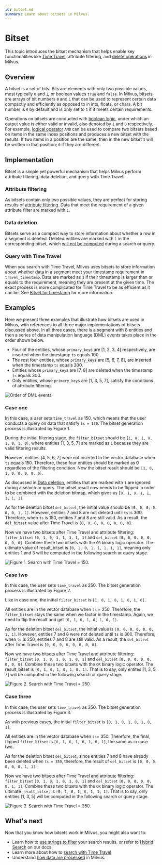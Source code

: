 ```yaml
---
id: bitset.md
summary: Learn about bitsets in Milvus.
---
```


# Bitset

This topic introduces the bitset mechanism that helps enable key functionalities like [Time Travel](timetravel_ref.md), attribute filtering, and [delete operations](https://milvus.io/blog/2022-02-07-how-milvus-deletes-streaming-data-in-distributed-cluster.md) in Milvus.

## Overview

A bitset is a set of bits. Bits are elements with only two possible values, most typically `0` and `1`, or boolean values `true` and `false`. In Milvus, bitsets are arrays of bit numbers `0` and `1` that can be used to represent certain data compactly and efficiently as opposed to in ints, floats, or chars. A bit number is `0` by default and is only set to `1` if it meets certain requirements.

Operations on bitsets are conducted with [boolean logic](boolean.md), under which an output value is either valid or invalid, also denoted by `1` and `0` respectively. For example, [logical operator](https://milvus.io/docs/v2.1.x/boolean.md#Logical-operators) `AND` can be used to compare two bitsets based on items in the same index positions and produces a new bitset with the results. If two items in a position are the same, then in the new bitset `1` will be written in that position; `0` if they are different.

## Implementation

Bitset is a simple yet powerful mechanism that helps Milvus perform attribute filtering, data deletion, and query with Time Travel.

### Attribute filtering

As bitsets contain only two possible values, they are perfect for storing results of [attribute filtering](https://milvus.io/docs/v2.1.x/hybridsearch.md). Data that meet the requirement of a given attribute filter are marked with `1`.

### Data deletion

Bitsets serve as a compact way to store information about whether a row in a segment is deleted. Deleted entities are marked with `1` in the corresponding bitset, which [will not be computed](https://milvus.io/blog/deleting-data-in-milvus.md) during a search or query.

### Query with Time Travel

When you search with Time Travel, Milvus uses bitsets to store information about whether data in a segment meet your timestamp requirement in `travel_timestamp`. Data are marked as `1` if their timestamp is larger than or equals to the requirement, meaning they are present at the given time. The exact process is more complicated for Time Travel to be as efficient as it can be. See [Bitset for timestamp](https://milvus.io/docs/v2.1.x/timetravel_ref.md#Bitset-for-timestamp) for more information.

## Examples

Here we present three examples that illustrate how bitsets are used in Milvus, with references to all three major implementations of bitsets discussed above. In all three cases, there is a segment with 8 entities and then a series of data manipulation language (DML) events takes place in the order shown below.

- Four of the entities, whose `primary_key`s are [1, 2, 3, 4] respectively, are inserted when the timestamp ``ts`` equals 100.  
- The rest four entities, whose `primary_key`s are [5, 6, 7, 8], are inserted when the timestamp ``ts`` equals 200.  
- Entities whose `primary_key`s are [7, 8] are deleted when the timestamp ``ts`` equals 300.  
- Only entities, whose `primary_key`s are [1, 3, 5, 7], satisfy the conditions of attribute filtering.

![Order of DML events](../../../assets/bitset_0.svg "Order of DML events.")

### Case one

In this case, a user sets `time_travel` as 150, which means that the user conducts a query on data that satisfy `ts = 150`. The bitset generation process is illustrated by Figure 1.

During the initial filtering stage, the `filter_bitset` should be `[1, 0, 1, 0, 1, 0, 1, 0]`, where entities [1, 3, 5, 7] are marked as `1` because they are valid filtering results.

However, entities [4, 5, 6, 7] were not inserted to the vector database when `ts` equals 150. Therefore, these four entities should be marked as 0 regardless of the filtering condition. Now the bitset result should be `[1, 0, 1, 0, 0, 0, 0, 0]`.

As discussed in [Data deletion](#data-deletion), entities that are marked with `1` are ignored during a search or query. The bitset result now needs to be flipped in order to be combined with the deletion bitmap, which gives us `[0, 1, 0, 1, 1, 1, 1, 1]`.

As for the deletion bitset `del_bitset`, the initial value should be `[0, 0, 0, 0, 0, 0, 1, 1]`. However, entities 7 and 8 are not deleted until `ts` is 300. Therefore, when `ts` is 150, entities 7 and 8 are still valid. As a result, the `del_bitset` value after Time Travel is `[0, 0, 0, 0, 0, 0, 0, 0]`.

Now we have two bitsets after Time Travel and attribute filtering: `filter_bitset` `[0, 1, 0, 1, 1, 1, 1, 1]` and `del_bitset` `[0, 0, 0, 0, 0, 0, 0, 0]`.  Combine these two bitsets with the `OR` binary logic operator. The ultimate value of result_bitset is `[0, 1, 0, 1, 1, 1, 1, 1]`, meaning only entities 1 and 3 will be computed in the following search or query stage.

![Figure 1. Search with Time Travel = 150.](../../../assets/bitset_1.jpg "Figure 1. Search with Time Travel = 150.")

### Case two

In this case, the user sets `time_travel` as 250. The bitset generation process is illustrated by Figure 2.

Like in case one, the initial `filter_bitset` is `[1, 0, 1, 0, 1, 0, 1, 0]`. 

All entities are in the vector database when `ts` = 250. Therefore, the `filter_bitset` stays the same when we factor in the timestamp. Again, we need to flip the result and get `[0, 1, 0, 1, 0, 1, 0, 1]`.

As for the deletion bitset `del_bitset`, the initial value is `[0, 0, 0, 0, 0, 0, 1, 1]`. However, entities 7 and 8 were not deleted until `ts` is 300. Therefore, when `ts` is 250, entities 7 and 8 are still valid. As a result, the `del_bitset` after Time Travel is `[0, 0, 0, 0, 0, 0, 0, 0]`. 

Now we have two bitsets after Time Travel and attribute filtering: `filter_bitset` `[0, 1, 0, 1, 0, 1, 0, 1]` and `del_bitset` `[0, 0, 0, 0, 0, 0, 0, 0]`. Combine these two bitsets with the `OR` binary logic operator. The result_bitset is `[0, 1, 0, 1, 0, 1, 0, 1]`. That is to say, only entites [1, 3, 5, 7] will be computed in the following search or query stage.

![Figure 2. Search with Time Travel = 250.](../../../assets/bitset_2.jpg "Figure 2. Search with Time Travel = 250.")

### Case three

In this case, the user sets `time_travel` as 350. The bitset generation process is illustrated by Figure 3. 

As with previous cases, the initial `filter_bitset` is `[0, 1, 0, 1, 0, 1, 0, 1]`. 

All entities are in the vector database when `ts`= 350. Therefore, the final, flipped `filter_bitset` is `[0, 1, 0, 1, 0, 1, 0, 1]`, the same as in case two.

As for the deletion bitset `del_bitset`, since entities 7 and 8 have already been deleted when `ts = 350`, therefore, the result of `del_bitset` is `[0, 0, 0, 0, 0, 0, 1, 1]`.

Now we have two bitsets after Time Travel and attribute filtering: `filter_bitset` `[0, 1, 0, 1, 0, 1, 0, 1]` and `del_bitset` `[0, 0, 0, 0, 0, 0, 1, 1]`.  Combine these two bitsets with the `OR` binary logic operator. The ultimate `result_bitset` is `[0, 1, 0, 1, 0, 1, 1, 1]`. That is to say, only entities [1, 3, 5] will be computed in the following search or query stage.

![Figure 3. Search with Time Travel = 350.](../../../assets/bitset_3.jpg "Figure 3. Search with Time Travel = 350.")

## What's next

Now that you know how bitsets work in Milvus, you might also want to:

- Learn how to [use strings to filter](https://milvus.io/blog/2022-08-08-How-to-use-string-data-to-empower-your-similarity-search-applications.md) your search results, or refer to [Hybrid Search](https://milvus.io/docs/v2.1.x/hybridsearch.md) on our docs.
- Learn more about how to [search with Time Travel](https://milvus.io/docs/v2.1.x/timetravel.md).
- Understand [how data are processed](https://milvus.io/docs/v2.1.x/data_processing.md) in Milvus.
